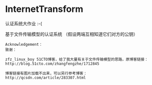 # InternetTransform
认证系统大作业 :-(

  基于文件传输模型的认证系统 （假设两端互相知道它们对方的公钥）
  
  
    Acknowledgement：
    致谢：
    
    zfz_linux_boy 51CTO博客，给了我大量有关于文件传输模型的思路，原博客链接：
    http://blog.51cto.com/zhangfengzhe/1712845
    
    博客链接有图片加载不出来，可以另行参考博客：
    http://qcsdn.com/article/283307.html
  
